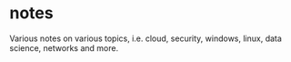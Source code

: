 # notes
Various notes on various topics, i.e. cloud, security, windows, linux, data science, networks and more. 
